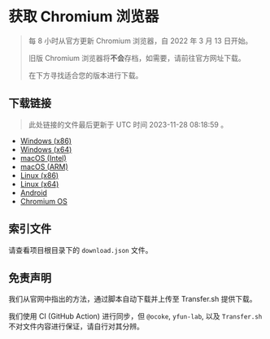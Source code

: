 # 获取 Chromium 浏览器

> 每 8 小时从官方更新 Chromium 浏览器，自 2022 年 3 月 13 日开始。
> 
> 旧版 Chromium 浏览器将**不会**存档，如需要，请前往官方网址下载。
>
> 在下方寻找适合您的版本进行下载。

## 下载链接

> 此处链接的文件最后更新于 UTC 时间 2023-11-28 08:18:59
。

- [Windows (x86)](https://transfer.sh/Vwms6vJ6Fb/Win.zip)
- [Windows (x64)](https://transfer.sh/fFJvY0s5Pf/Win_x64.zip)
- [macOS (Intel)](https://transfer.sh/yPAEXa2GCt/Mac.zip)
- [macOS (ARM)](https://transfer.sh/03EcxtCrgT/Mac_Arm.zip)
- [Linux (x86)](https://transfer.sh/U3Ys4KwVD5/Linux.zip)
- [Linux (x64)](https://transfer.sh/WlBuBpFK5F/Linux_x64.zip)
- [Android](https://transfer.sh/3vHLI6CysB/Android.zip)
- [Chromium OS](https://transfer.sh/jwiB8BkRnA/Linux_ChromiumOS_Full.zip)

## 索引文件

请查看项目根目录下的 `download.json` 文件。

## 免责声明

我们从官网中指出的方法，通过脚本自动下载并上传至 Transfer.sh 提供下载。

我们使用 CI (GitHub Action) 进行同步，但 `@ocoke`, `yfun-lab`, 以及 `Transfer.sh` 不对文件内容进行保证，请自行对其分辨。
